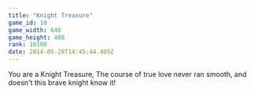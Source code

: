 ```yaml
---
title: "Knight Treasure"
game_id: 10
game_width: 640
game_height: 480
rank: 10100
date: 2014-05-28T14:45:44.405Z
---
```

You are a Knight Treasure, The course of true love never ran smooth, and doesn't this brave knight know it!